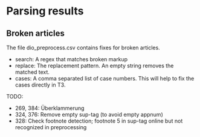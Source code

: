 # Parsing results

## Broken articles

The file dio_preprocess.csv contains fixes for broken articles.

- search:  A regex that matches broken markup
- replace: The replacement pattern. 
           An empty string removes the matched text.
- cases:   A comma separated list of case numbers.
           This will help to fix the cases directly in T3. 
 

TODO:   
- 269, 384: Überklammerung
- 324, 376: Remove empty sup-tag (to avoid empty appnum)
- 328: Check footnote detection; footnote 5 in sup-tag online but not recognized in preprocessing
